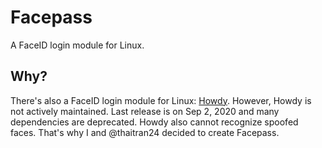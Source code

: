 # Facepass

A FaceID login module for Linux.

## Why?

There's also a FaceID login module for Linux: [Howdy](https://github.com/boltgolt/howdy). However, Howdy is not actively maintained. Last release is on Sep 2, 2020 and many dependencies are deprecated. Howdy also cannot recognize spoofed faces. That's why I and @thaitran24 decided to create Facepass.
<!-- 
## Installation

### Using Debian Package

```sh
# Download the Debian package
wget http://deb-pkg.ticklab.site/pool/main/f/facepass/facepass-0.1.0-Linux.deb -O facepass.deb

# Install the package
sudo dpkg -i facepass.deb

# Fix any dependency issues
sudo apt-get install -f
```

### Using APT Repository

```sh
# Add the repository to your sources list
echo "deb [trusted=yes] http://deb-pkg.ticklab.site/ stable main" | sudo tee /etc/apt/sources.list.d/facepass.list

# Update the package list
sudo apt-get update

# Install Facepass
sudo apt-get install facepass
``` -->